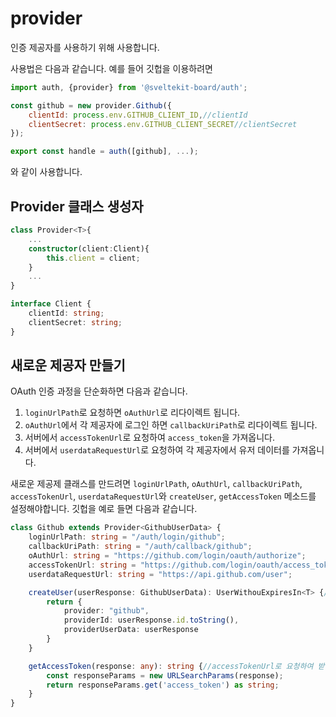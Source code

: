 # provider

인증 제공자를 사용하기 위해 사용합니다.

사용법은 다음과 같습니다. 예를 들어 깃헙을 이용하려면

```js
import auth, {provider} from '@sveltekit-board/auth';

const github = new provider.Github({
    clientId: process.env.GITHUB_CLIENT_ID,//clientId
    clientSecret: process.env.GITHUB_CLIENT_SECRET//clientSecret
});

export const handle = auth([github], ...);
```

와 같이 사용합니다.

## Provider 클래스 생성자

```ts
class Provider<T>{
    ...
    constructor(client:Client){
        this.client = client;
    }
    ...
}

interface Client {
    clientId: string;
    clientSecret: string;
}
```

## 새로운 제공자 만들기

OAuth 인증 과정을 단순화하면 다음과 같습니다.

1. `loginUrlPath`로 요청하면 `oAuthUrl`로 리다이렉트 됩니다.
2. `oAuthUrl`에서 각 제공자에 로그인 하면 `callbackUriPath`로 리다이렉트 됩니다.
3. 서버에서 `accessTokenUrl`로 요청하여 `access_token`을 가져옵니다.
4. 서버에서 `userdataRequestUrl`로 요청하여 각 제공자에서 유저 데이터를 가져옵니다.

새로운 제공제 클래스를 만드려면 `loginUrlPath`, `oAuthUrl`, `callbackUriPath`, `accessTokenUrl`, `userdataRequestUrl`와 `createUser`, `getAccessToken` 메소드를 설정해야합니다. 깃헙을 예로 들면 다음과 같습니다.

```ts
class Github extends Provider<GithubUserData> {
    loginUrlPath: string = "/auth/login/github";
    callbackUriPath: string = "/auth/callback/github";
    oAuthUrl: string = "https://github.com/login/oauth/authorize";
    accessTokenUrl: string = "https://github.com/login/oauth/access_token";
    userdataRequestUrl: string = "https://api.github.com/user";

    createUser(userResponse: GithubUserData): UserWithouExpiresIn<T> {//userdataRequestUrl 로 요청하여 받은 데이터를 처리하여 expiresIn 프로퍼티가 없는 User 형식(UserWithouExpiresIn)으로 반환해야합니다.
        return {
            provider: "github",
            providerId: userResponse.id.toString(),
            providerUserData: userResponse
        }
    }

    getAccessToken(response: any): string {//accessTokenUrl로 요청하여 받은 데이터를 처리하여 access_token을 반환해야합니다.
        const responseParams = new URLSearchParams(response);
        return responseParams.get('access_token') as string;
    }
}
```